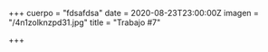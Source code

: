 +++
cuerpo = "fdsafdsa"
date = 2020-08-23T23:00:00Z
imagen = "/4n1zolknzpd31.jpg"
title = "Trabajo #7"

+++
